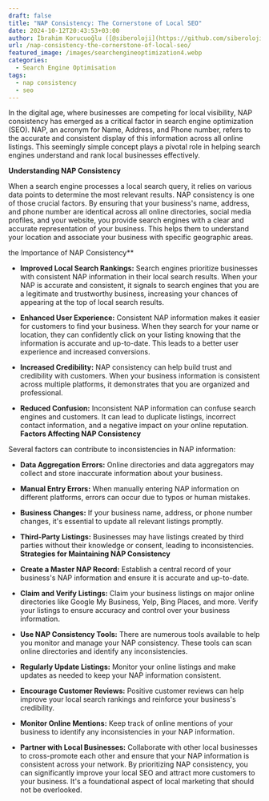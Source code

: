 ```yaml
---
draft: false
title: "NAP Consistency: The Cornerstone of Local SEO"
date: 2024-10-12T20:43:53+03:00
author: İbrahim Korucuoğlu ([@siberoloji](https://github.com/siberoloji))
url: /nap-consistency-the-cornerstone-of-local-seo/
featured_image: /images/searchengineoptimization4.webp
categories:
  - Search Engine Optimisation
tags:
  - nap consistency
  - seo
---
```

In the digital age, where businesses are competing for local visibility, NAP consistency has emerged as a critical factor in search engine optimization (SEO). NAP, an acronym for Name, Address, and Phone number, refers to the accurate and consistent display of this information across all online listings. This seemingly simple concept plays a pivotal role in helping search engines understand and rank local businesses effectively.

**Understanding NAP Consistency**

When a search engine processes a local search query, it relies on various data points to determine the most relevant results. NAP consistency is one of those crucial factors. By ensuring that your business's name, address, and phone number are identical across all online directories, social media profiles, and your website, you provide search engines with a clear and accurate representation of your business. This helps them to understand your location and associate your business with specific geographic areas.

the Importance of NAP Consistency**
* **Improved Local Search Rankings:** Search engines prioritize businesses with consistent NAP information in their local search results. When your NAP is accurate and consistent, it signals to search engines that you are a legitimate and trustworthy business, increasing your chances of appearing at the top of local search results.

* **Enhanced User Experience:** Consistent NAP information makes it easier for customers to find your business. When they search for your name or location, they can confidently click on your listing knowing that the information is accurate and up-to-date. This leads to a better user experience and increased conversions.

* **Increased Credibility:** NAP consistency can help build trust and credibility with customers. When your business information is consistent across multiple platforms, it demonstrates that you are organized and professional.

* **Reduced Confusion:** Inconsistent NAP information can confuse search engines and customers. It can lead to duplicate listings, incorrect contact information, and a negative impact on your online reputation.
**Factors Affecting NAP Consistency**

Several factors can contribute to inconsistencies in NAP information:
* **Data Aggregation Errors:** Online directories and data aggregators may collect and store inaccurate information about your business.

* **Manual Entry Errors:** When manually entering NAP information on different platforms, errors can occur due to typos or human mistakes.

* **Business Changes:** If your business name, address, or phone number changes, it's essential to update all relevant listings promptly.

* **Third-Party Listings:** Businesses may have listings created by third parties without their knowledge or consent, leading to inconsistencies.
**Strategies for Maintaining NAP Consistency**
* **Create a Master NAP Record:** Establish a central record of your business's NAP information and ensure it is accurate and up-to-date.

* **Claim and Verify Listings:** Claim your business listings on major online directories like Google My Business, Yelp, Bing Places, and more. Verify your listings to ensure accuracy and control over your business information.

* **Use NAP Consistency Tools:** There are numerous tools available to help you monitor and manage your NAP consistency. These tools can scan online directories and identify any inconsistencies.

* **Regularly Update Listings:** Monitor your online listings and make updates as needed to keep your NAP information consistent.

* **Encourage Customer Reviews:** Positive customer reviews can help improve your local search rankings and reinforce your business's credibility.

* **Monitor Online Mentions:** Keep track of online mentions of your business to identify any inconsistencies in your NAP information.

* **Partner with Local Businesses:** Collaborate with other local businesses to cross-promote each other and ensure that your NAP information is consistent across your network.
By prioritizing NAP consistency, you can significantly improve your local SEO and attract more customers to your business. It's a foundational aspect of local marketing that should not be overlooked.
